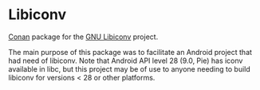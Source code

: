 Libiconv
========

[Conan](https://conan.io/) package for the [GNU Libiconv](https://www.gnu.org/software/libiconv/) project.

The main purpose of this package was to facilitate an Android project that had need
of libiconv. Note that Android API level 28 (9.0, Pie) has iconv available in libc, but this project may be of use 
to anyone needing to build libiconv for versions < 28 or other platforms.